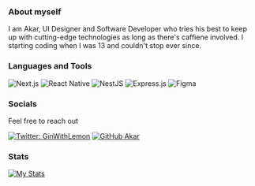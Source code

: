 
### About myself
I am Akar, UI Designer and Software Developer who tries his best to keep up with cutting-edge technologies as long as there's caffiene involved. I starting coding when I was 13 and couldn't stop ever since.

### Languages and Tools

![Next.js](https://img.shields.io/badge/Next.js-%23000000.svg?style=for-the-badge&logo=nextdotjs&logoColor=white)
![React Native](https://img.shields.io/badge/React_Native-%2320232a.svg?style=for-the-badge&logo=react&logoColor=%2361DAFB) 
![NestJS](https://img.shields.io/badge/NestJS-%23E0234E.svg?style=for-the-badge&logo=nestjs&logoColor=white)
![Express.js](https://img.shields.io/badge/Express.js-%23404d59.svg?style=for-the-badge)
![Figma](https://img.shields.io/badge/Figma-%23F24E1E.svg?style=for-the-badge&logo=figma&logoColor=white)



### Socials

Feel free to reach out

[![Twitter: GinWithLemon](https://img.shields.io/twitter/follow/0xyGin?style=social)](https://twitter.com/ginwithlemon)
[![GitHub Akar](https://img.shields.io/github/followers/akarm13?label=follow&style=social)](https://github.com/akarm13)


### Stats

[![My Stats](https://github-readme-stats.vercel.app/api?username=akarm13&hide=prs,issues,contribs&count_private=true&theme=tokyonight&show_icons=true)](https://github.com/anuraghazra/github-readme-stats)


